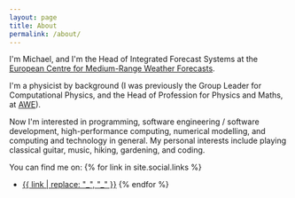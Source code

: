 ```yaml
---
layout: page
title: About
permalink: /about/
---
```


I'm Michael, and I'm the Head of Integrated Forecast Systems at the [European Centre for Medium-Range Weather Forecasts](https://www.ecmwf.int).

I'm a physicist by background (I was previously the Group Leader for Computational Physics, and the Head of Profession for Physics and Maths, at [AWE](https://www.awe.co.uk)).

Now I'm interested in programming, software engineering / software development, high-performance computing, numerical modelling, and computing and technology in general. My personal interests include playing classical guitar, music, hiking, gardening, and coding.

You can find me on:
  {% for link in site.social.links %}
  - <a rel="me" href="{{ link }}">{{ link | replace: "_", "\_" }}</a>
  {% endfor %}
